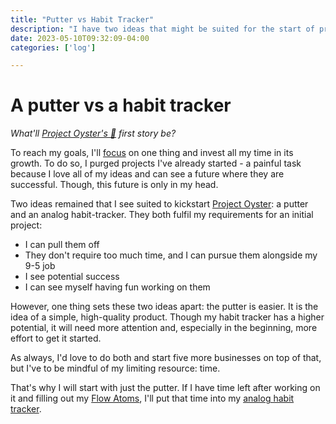 ```yaml
---
title: "Putter vs Habit Tracker"
description: "I have two ideas that might be suited for the start of project oyster, and I have to decide which one to pursue."
date: 2023-05-10T09:32:09-04:00
categories: ['log']

---
```


# A putter vs a habit tracker

*What'll [Project Oyster's 🌊](/docs/stories/project-oyster.md) first story be?*

To reach my goals, I'll [focus](/posts/focus.md) on one thing and invest all my time in its growth. To do so, I purged projects I've already started - a painful task because I love all of my ideas and can see a future where they are successful. Though, this future is only in my head.

Two ideas remained that I see suited to kickstart [Project Oyster](/docs/stories/project-oyster): a putter and an analog habit-tracker. They both fulfil my requirements for an initial project:

- I can pull them off
- They don't require too much time, and I can pursue them alongside my 9-5 job
- I see potential success
- I can see myself having fun working on them

However, one thing sets these two ideas apart: the putter is easier. It is the idea of a simple, high-quality product. Though my habit tracker has a higher potential, it will need more attention and, especially in the beginning, more effort to get it started.

As always, I'd love to do both and start five more businesses on top of that, but I've to be mindful of my limiting resource: time.

That's why I will start with just the putter. If I have time left after working on it and filling out my [Flow Atoms](https://www.flowatoms.com), I'll put that time into my [analog habit tracker](/docs/stories/habit-tracker.md).

